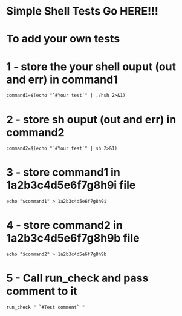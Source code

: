 # Simple Shell Tests Go HERE!!!

# To add your own tests

# 1 - store the your shell ouput (out and err) in command1
```
command1=$(echo "`#Your test`" | ./hsh 2>&1)
```
# 2 - store sh ouput (out and err) in command2

```
command2=$(echo "`#Your test`" | sh 2>&1)
```

# 3 - store command1 in 1a2b3c4d5e6f7g8h9i file

```
echo "$command1" > 1a2b3c4d5e6f7g8h9i
```

# 4 - store command2 in 1a2b3c4d5e6f7g8h9b file

```
echo "$command2" > 1a2b3c4d5e6f7g8h9b
```

# 5 - Call run_check and pass comment to it

```
run_check " `#Test comment` "
```
